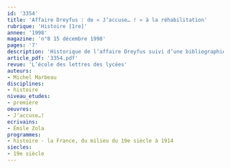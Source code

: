 ```yaml
---
id: '3354'
title: 'Affaire Dreyfus : de « J’accuse… ! » à la réhabilitation'
rubrique: 'Histoire [1re]'
annee: '1998'
magazine: 'n°8 15 décembre 1998'
pages: '7'
description: 'Historique de l’affaire Dreyfus suivi d’une bibliographie.'
article_pdf: '3354.pdf'
revue: 'L’école des lettres des lycées'
auteurs:
- Michel Marbeau
disciplines:
- histoire
niveau_etudes:
- première
oeuvres:
- J’accuse…!
ecrivains:
- Émile Zola
programmes:
- histoire - la France, du milieu du 19e siècle à 1914
siecles:
- 19e siècle
---
```

